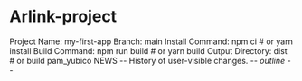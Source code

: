 # Arlink-project
Project Name: my-first-app
Branch: main
Install Command: npm ci  # or yarn install
Build Command: npm run build  # or yarn build
Output Directory: dist  # or build
pam_yubico NEWS -- History of user-visible changes.             -*- outline -*-

